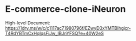 # E-commerce-clone-iNeuron
High-level Document: 
  https://1drv.ms/w/c/c1117ac71980796f/EZwyD3xYMTBIhgjcr-T4RdYBTmCxHqIqsFiJw_IBJnYFSQ?e=40W2eS
